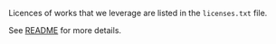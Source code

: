 Licences of works that we leverage are listed in the `licenses.txt` file.

See [README](../README.md) for more details.
